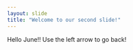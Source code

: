 ```yaml
---
layout: slide
title: "Welcome to our second slide!"
---
```

Hello June!!
Use the left arrow to go back!
